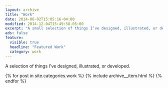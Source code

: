 ```yaml
---
layout: archive
title: "Work"
date: 2014-06-02T15:05:16-04:00
modified: 2014-12-04T15:49:58-05:00
excerpt: "A small selection of things I’ve designed, illustrated, or developed."
ads: false
feature:
  visible: true
  headline: "Featured Work"
  category: work
---
```


A selection of things I've designed, illustrated, or developed.

{% for post in site.categories.work %}
  {% include archive__item.html %}
{% endfor %}
